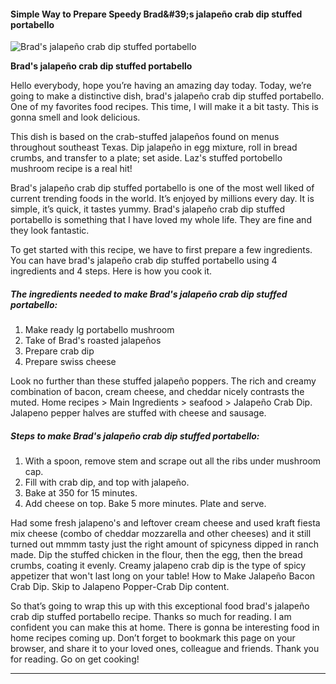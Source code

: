             

#### Simple Way to Prepare Speedy Brad&amp;#39;s jalapeño crab dip stuffed portabello

![Brad's jalapeño crab dip stuffed portabello](https://img-global.cpcdn.com/recipes/a334b4436d4e9b6a/751x532cq70/brads-jalapeno-crab-dip-stuffed-portabello-recipe-main-photo.jpg)

**Brad's jalapeño crab dip stuffed portabello**

Hello everybody, hope you’re having an amazing day today. Today, we’re going to make a distinctive dish, brad's jalapeño crab dip stuffed portabello. One of my favorites food recipes. This time, I will make it a bit tasty. This is gonna smell and look delicious.

This dish is based on the crab-stuffed jalapeños found on menus throughout southeast Texas. Dip jalapeño in egg mixture, roll in bread crumbs, and transfer to a plate; set aside. Laz's stuffed portobello mushroom recipe is a real hit!

Brad's jalapeño crab dip stuffed portabello is one of the most well liked of current trending foods in the world. It’s enjoyed by millions every day. It is simple, it’s quick, it tastes yummy. Brad's jalapeño crab dip stuffed portabello is something that I have loved my whole life. They are fine and they look fantastic.

To get started with this recipe, we have to first prepare a few ingredients. You can have brad's jalapeño crab dip stuffed portabello using 4 ingredients and 4 steps. Here is how you cook it.

##### The ingredients needed to make Brad's jalapeño crab dip stuffed portabello:

1.  Make ready lg portabello mushroom
2.  Take of Brad's roasted jalapeños
3.  Prepare crab dip
4.  Prepare swiss cheese

Look no further than these stuffed jalapeño poppers. The rich and creamy combination of bacon, cream cheese, and cheddar nicely contrasts the muted. Home recipes > Main Ingredients > seafood > Jalapeño Crab Dip. Jalapeno pepper halves are stuffed with cheese and sausage.

##### Steps to make Brad's jalapeño crab dip stuffed portabello:

1.  With a spoon, remove stem and scrape out all the ribs under mushroom cap.
2.  Fill with crab dip, and top with jalapeño.
3.  Bake at 350 for 15 minutes.
4.  Add cheese on top. Bake 5 more minutes. Plate and serve.

Had some fresh jalapeno's and leftover cream cheese and used kraft fiesta mix cheese (combo of cheddar mozzarella and other cheeses) and it still turned out mmmm tasty just the right amount of spicyness dipped in ranch made. Dip the stuffed chicken in the flour, then the egg, then the bread crumbs, coating it evenly. Creamy jalapeno crab dip is the type of spicy appetizer that won't last long on your table! How to Make Jalapeño Bacon Crab Dip. Skip to Jalapeno Popper-Crab Dip content.

So that’s going to wrap this up with this exceptional food brad's jalapeño crab dip stuffed portabello recipe. Thanks so much for reading. I am confident you can make this at home. There is gonna be interesting food in home recipes coming up. Don’t forget to bookmark this page on your browser, and share it to your loved ones, colleague and friends. Thank you for reading. Go on get cooking!

* * *